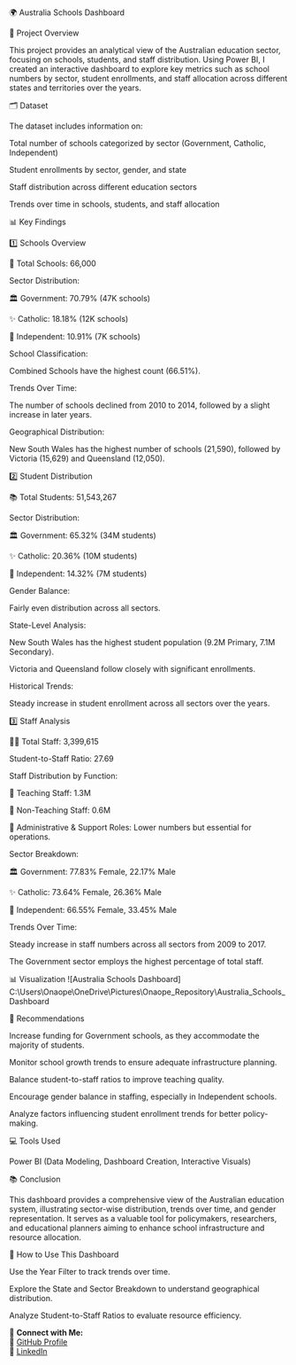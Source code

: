 🌍 Australia Schools Dashboard

📌 Project Overview

This project provides an analytical view of the Australian education sector, focusing on schools, students, and staff distribution. Using Power BI, I created an interactive dashboard to explore key metrics such as school numbers by sector, student enrollments, and staff allocation across different states and territories over the years.

🗂 Dataset

The dataset includes information on:

Total number of schools categorized by sector (Government, Catholic, Independent)

Student enrollments by sector, gender, and state

Staff distribution across different education sectors

Trends over time in schools, students, and staff allocation

📊 Key Findings

1️⃣ Schools Overview

🏫 Total Schools: 66,000

Sector Distribution:

🏛️ Government: 70.79% (47K schools)

✨ Catholic: 18.18% (12K schools)

🏢 Independent: 10.91% (7K schools)

School Classification:

Combined Schools have the highest count (66.51%).

Trends Over Time:

The number of schools declined from 2010 to 2014, followed by a slight increase in later years.

Geographical Distribution:

New South Wales has the highest number of schools (21,590), followed by Victoria (15,629) and Queensland (12,050).

2️⃣ Student Distribution

📚 Total Students: 51,543,267

Sector Distribution:

🏛️ Government: 65.32% (34M students)

✨ Catholic: 20.36% (10M students)

🏢 Independent: 14.32% (7M students)

Gender Balance:

Fairly even distribution across all sectors.

State-Level Analysis:

New South Wales has the highest student population (9.2M Primary, 7.1M Secondary).

Victoria and Queensland follow closely with significant enrollments.

Historical Trends:

Steady increase in student enrollment across all sectors over the years.

3️⃣ Staff Analysis

👨‍🎓 Total Staff: 3,399,615

Student-to-Staff Ratio: 27.69

Staff Distribution by Function:

🏢 Teaching Staff: 1.3M

💼 Non-Teaching Staff: 0.6M

📝 Administrative & Support Roles: Lower numbers but essential for operations.

Sector Breakdown:

🏛️ Government: 77.83% Female, 22.17% Male

✨ Catholic: 73.64% Female, 26.36% Male

🏢 Independent: 66.55% Female, 33.45% Male

Trends Over Time:

Steady increase in staff numbers across all sectors from 2009 to 2017.

The Government sector employs the highest percentage of total staff.

📊 Visualization
![Australia Schools Dashboard] C:\Users\Onaope\OneDrive\Pictures\Onaope_Repository\Australia_Schools_Dashboard


🎯 Recommendations

Increase funding for Government schools, as they accommodate the majority of students.

Monitor school growth trends to ensure adequate infrastructure planning.

Balance student-to-staff ratios to improve teaching quality.

Encourage gender balance in staffing, especially in Independent schools.

Analyze factors influencing student enrollment trends for better policy-making.

💻 Tools Used

Power BI (Data Modeling, Dashboard Creation, Interactive Visuals)

📚 Conclusion

This dashboard provides a comprehensive view of the Australian education system, illustrating sector-wise distribution, trends over time, and gender representation. It serves as a valuable tool for policymakers, researchers, and educational planners aiming to enhance school infrastructure and resource allocation.

📢 How to Use This Dashboard

Use the Year Filter to track trends over time.

Explore the State and Sector Breakdown to understand geographical distribution.

Analyze Student-to-Staff Ratios to evaluate resource efficiency.

📢 **Connect with Me:**  
🔗 [GitHub Profile](https://github.com/LyticOnaope)  
💼 [LinkedIn](https://www.linkedin.com/in/onaopemipo-olugbemiro-1b377828b/)  